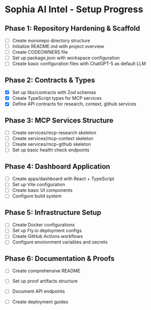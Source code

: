 # Sophia AI Intel - Setup Progress

## Phase 1: Repository Hardening & Scaffold
- [ ] Create monorepo directory structure
- [ ] Initialize README.md with project overview
- [ ] Create CODEOWNERS file
- [ ] Set up package.json with workspace configuration
- [ ] Create basic configuration files with ChatGPT-5 as default LLM

## Phase 2: Contracts & Types
- [x] Set up libs/contracts with Zod schemas
- [x] Create TypeScript types for MCP services
- [x] Define API contracts for research, context, github services

## Phase 3: MCP Services Structure
- [ ] Create services/mcp-research skeleton
- [ ] Create services/mcp-context skeleton  
- [ ] Create services/mcp-github skeleton
- [ ] Set up basic health check endpoints

## Phase 4: Dashboard Application
- [ ] Create apps/dashboard with React + TypeScript
- [ ] Set up Vite configuration
- [ ] Create basic UI components
- [ ] Configure build system

## Phase 5: Infrastructure Setup
- [ ] Create Docker configurations
- [ ] Set up Fly.io deployment configs
- [ ] Create GitHub Actions workflows
- [ ] Configure environment variables and secrets

## Phase 6: Documentation & Proofs
- [ ] Create comprehensive README
- [ ] Set up proof artifacts structure
- [ ] Document API endpoints
- [ ] Create deployment guides

